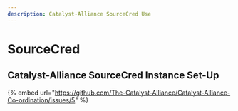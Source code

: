 ```yaml
---
description: Catalyst-Alliance SourceCred Use
---
```


# SourceCred

## Catalyst-Alliance SourceCred Instance Set-Up

{% embed url="https://github.com/The-Catalyst-Alliance/Catalyst-Alliance-Co-ordination/issues/5" %}




